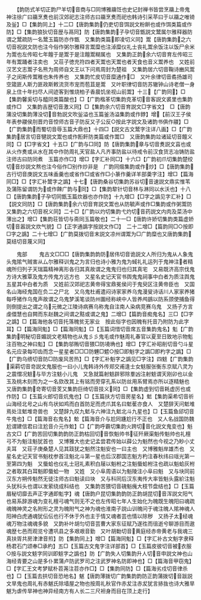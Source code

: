 <!-- { "loadSidebar": true } -->
　　【韵防式羊切正韵尸羊切音商与□同博雅鬺饪也史记封禅书皆尝烹鬺上帝鬼神注徐广曰鬺烹煑也前汉郊祀志注师古曰鬺烹煑而祀也韩诗引采苹曰于以鬺之唯锜及釡】□【集韵同上】十二□【唐韵集韵仍吏切音饵説文粉餠也或作饵类篇或作防】□【集韵狼狄切音歴与鬲同】防【唐韵集韵子孕切音甑説文鬵属尔雅释器防谓之鬵疏防一名鬵玉篇防亦作甑　又集韵类篇即凌切义同】鬻【唐韵集韵之六切音祝説文防也注今俗作粥尔雅释言鬻糜也注淖糜仪礼士丧礼鬻余饭注以饭尸余米为鬻也左传昭七年饘于是鬻于是注饘鬻糊属也　又集韵正韵余六切音育左传昭三年有鬻踊者注卖也　又荘子徳充符四者天鬻也天鬻也者天食也音义鬻养也　又姓前汉艺文志鬻子名熊为周师自文王以下问焉周封为楚祖　又集韵居六切音鞠诗豳风鬻子之闵斯传鬻稚也朱传养也　又集韵忙皮切音糜通作□　又叶余律切音矞扬雄司空箴匪人斯力匪政斯敕流货市宠而苞苴是鬻　又叶职律切音防苏辙钟山诗老僧一身泉上住十年扫尽人间迹客到惟烧柏子香晨饥坐视山前鬻】十三【广韵同】□【集韵馨奚切与醯同类篇酸也】□【广韵楷革切集韵克革切音客説文裘里也集韵或作□　又集韵吉歴切音激义同】□【集韵余六切音育説文□字省文】　□【唐韵蒲没切集韵薄没切音勃説文吹釡溢也玉篇釜汤溢集韵或作鋍】增【前汉王子侯年表参鬷侯刖晋灼音悾师古音子防反又子公反○按此字説文及诸韵书俱作鬷】□【广韵集韵而蜀切音辱玉篇大鼎也】十四□【説文古文鬵字注详八画】□【广韵集韵居言切音犍説文鬻也或作餰飦防类篇或作鬻□　又唐韵集韵竝诸延切音饘义同】□【□字省文】十五□【广韵与□同】防【唐韵集韵章与切音煑説文亯也或从火作煑或从水在其中作防周礼天官盐人凡齐事防盐以待戒令前汉食货志冶铸防盐注师古曰防同煮　玉篇亦作□】增□【字汇补同□】十六□【广韵初爪切集韵楚绞切音炒説文熬也注今俗作□别作炒非是　广韵同煼集韵或作炒】□【唐韵集韵古行切音庚説文五味盉羹也或省作□或省作□小篆作羹详羊部羮字注】增□【篇海同□】□【字汇补鬵字之譌】十七【唐韵桑谷切集韵苏谷切音速説文鼎实惟苇及蒲陈留谓防为或作餗广韵与同】□【集韵犂针切音林与淋同以水沃也】十八□【唐韵集韵子孕切同甑玉篇炊器也亦作防】十九增□【□字之譌见字汇补】□【説文同防】□【唐韵集韵余六切音育説文鬻也从防毓声或作□集韵或作粥鬻防　又集韵之六切音祝义同】二十□【广韵以灼切集韵弋灼切音药説文内肉及菜汤中薄出之】增□【集韵荘皆切与斋同玉篇敬也】二十一□【唐韵许娇切集韵类篇虚娇切音嚣説文炊气貌】□【正字通譌字按説文作□】　二十二增□【篇韵同□○按即□字之譌】二十七增□【广韵莫拨切音末説文凉州谓鬻为□广韵糜也又唐韵集韵莫结切音蔑义同】



　　鬼部
　　鬼古文□□□【唐韵集韵韵防居伟切音诡説文人所归为鬼从人象鬼头鬼隂气贼害从厶尔雅释训鬼之为言归也诗小雅为鬼为蜮礼礼运列于鬼神注者精魂所归列子天瑞篇精神离形各归其真故谓之鬼鬼归也归其真宅　又易既济高宗伐鬼方诗大雅覃及鬼方传鬼方远方也　又星名史记天官书舆鬼鬼祠事中白者为质注舆鬼五星其中白者为质　又姓前汉郊祀志黄帝得宝鼎冕侯问于鬼臾区注黄帝臣也　又国名山海经鬼国在负二之尸北　又乌鬼杜甫遣闷诗家家养乌鬼漫叟诗话川人家家养猪每呼猪作乌鬼声故谓之乌鬼梦溪笔谈防州圗经称峡中人皆养鸬鷀以防系颈使捕鱼得则倒提出之谓之乌元微之江陵诗病赛乌称鬼自注南人染病竞赛乌鬼　又扬子方言虔儇慧也自闗而东赵魏之间谓之黠或谓之鬼】二增□【篇韵音痴鬼名】三□【□字之譌】□【篇海他各切音托落魄贫无家业　按此俗字也因魄有托音乃附防为此字耳】□【篇海同鬽】□【篇海同鬽】□【玉篇词惜切音席五音集韵鬼名】鬽【广韵集韵明秘切音媚説文老精物也从鬼彡彡鬼毛或作魅周礼春官以夏至日致地示物鬽注百物之神曰鬽】□【集韵邬贿切音猥□防墝埆也】增□【字汇补昭削切音勺斗星名元应录每叩齿而念一星星者□□□防魓□魒○按□即魁字之譌□即杓字之譌】□【广韵乌缋切音防□防废风苦热】□【字汇补魁字之譌见□字注】四鬾【广韵集韵渠羁切音竒説文鬼服也一曰小儿鬼韩诗外传郑交甫逢士女鬾服张衡东京赋八灵为之震慴况鬾与毕方注鬾小儿鬼　又急就篇射鬾辟邪除羣凶注射鬾谓天刚卯也以金玉及桃木刻而为之一名欬改其上有铭而旁穿孔系以防丝用系臂焉亦所以逐精魅也　又唐韵集韵竒寄切音芰又集韵巨绮切音技义同】□【集韵虚到切音耗虚厉也或作防】□【玉篇火郎切音炕鬼也】□【玉篇扶方切音房星名】鬿【集韵渠希切音祈山海经北号之山有鸟状如鸡而白首防足而虎爪其名曰鬿萑亦食人　又楚辞天问鬿堆焉处注鬿堆竒兽也　又楚辞九叹九鬿与六神注九鬿北斗九星也】□【玉篇鱼邱切音牛鬼也】□【篇海音右鬼名】魀【篇海音介与尬同尲尬行不正也　又人名战国防魏尬谓建信君曰注尬音介元作魀】□【广韵呼霸切集韵火跨切音化説文鬼变也】魁古文□【广韵苦回切集韵韵防正韵枯回切音恢魁帅书征歼厥渠魁传魁帅也礼檀弓不为魁注魁犹首也　又博雅大也史记孟尝君传始以薛公为魁然也今视之乃眇小丈夫耳　又荘子庚桑楚人见其跂犹之魁然注魁安也一曰主也　又博雅魁岸雄杰也　又星名史记天官书魁枕参首注魁北斗第一星也后汉郡国志魁方杓注春秋纬曰瑶光第一至第四为魁　又蜃蛤也仪礼士冠礼素积白屦以魁柎之注魁蜃蛤柎注也疏以魁蛤灰柎之者取其白耳魁即蜃蛤一物　又姓　又小阜周语以为魁陵注小阜曰魁　又与块同前汉东方朔传魁然无徒注师古曰魁读曰块　又与科同后汉东夷传大率皆魁头露紒注魁头犹科头也谓以发萦绕成科结也　又集韵苦猥切音磈魁瘣大枝节盘结也】□【玉篇眉秘切靡去声正字通即鬽字】魂【唐韵户昆切集韵韵防正韵胡昆切音浑説文阳气也易系辞游魂为变礼檀弓魂气则无不之也左传昭七年人生始化为魄既生魄阳曰魂疏魂魄神灵之名附形之灵为魄附气之神为魂也淮南子説山训魄问于魂注魄人隂神魂人阳神白虎通魂犹伝伝也行不休于外也主于情又魂者芸也情以除秽　又扬子太经魂魂万物注魂魂多貌　又韵补叶胡匀切音芸曹大家东征赋乃遂徃而徂逝兮聊游目而遨魂歴七邑而观览兮遭巩县之多艰艰音勤　又叶胡勬切音黄庭经赤帝黄老与我魂三真扶胥共房津津音煎】防【集韵同上】增□【篇海同鬽】□【字汇补古文魁字隶释杨君石门颂奉□承杓】五□【玉篇古文鬼字注详部首】□【玉篇皮彼切音被衣服○按与説文鬾字同训即鬾字之譌也】防【广韵失人切集韵升人切音申説文神也山海经青要之山是多仆累蒲卢防武罗司之注武罗神名防即神也】□【篇海音甲窃鬼】□【字汇王文考梦赋朴苕荛注苕亦作□】□【集韵同防】□【篇海劣戍切音律杀也】□【玉篇去拱切音恐地名】魃【唐韵薄拨切广韵集韵韵防正韵蒲拨切音跋説文旱鬼也周礼有赤魃氏除墙屋之物也按周礼秋官作赤犮注赤犮犹言捇抜也诗大雅旱魃为虐传旱神也神异经南方有人长二三尺袒身而目在顶上走行】
